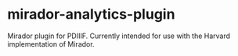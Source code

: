 # mirador-analytics-plugin

Mirador plugin for PDIIIF. Currently intended for use with the Harvard implementation of Mirador.
